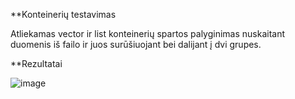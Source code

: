 
**Konteinerių testavimas

Atliekamas vector ir list konteinerių spartos palyginimas nuskaitant duomenis iš failo ir juos surūšiuojant bei dalijant į dvi grupes.

**Rezultatai

![image](https://user-images.githubusercontent.com/112699253/199916207-c98a3826-93e0-45ec-8cef-e3eeb8da77e5.png)

